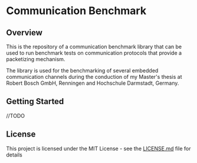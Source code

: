 # Communication Benchmark

## Overview

This is the repository of a communication benchmark library that can be used to run benchmark tests on communication protocols that provide a packetizing mechanism.

The library is used for the benchmarking of several embedded communication channels during the conduction of my Master's thesis at Robert Bosch GmbH, Renningen and Hochschule Darmstadt, Germany.

## Getting Started
//TODO

## License

This project is licensed under the MIT License - see the [LICENSE.md](LICENSE.md) file for details
